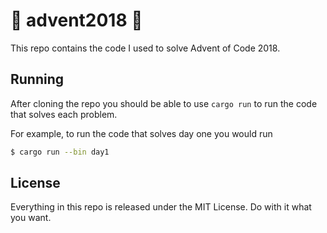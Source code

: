 # 🎄 advent2018 🎄
This repo contains the code I used to solve Advent of Code 2018.

## Running
After cloning the repo you should be able to use `cargo run` to run the code that solves each problem.

For example, to run the code that solves day one you would run
```bash
$ cargo run --bin day1
```

## License
Everything in this repo is released under the MIT License. Do with it what you want.

